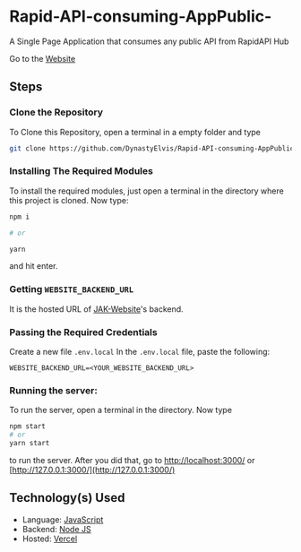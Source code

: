 # Rapid-API-consuming-AppPublic-
A Single Page Application that consumes any public API from RapidAPI Hub


<div align=center>


</div>

Go to the [Website](https://api.jonakadiptakalita.tk)
## Steps

### Clone the Repository

To Clone this Repository, open a terminal in a empty folder and type

```bash
git clone https://github.com/DynastyElvis/Rapid-API-consuming-AppPublic-
```

### Installing The Required Modules

To install the required modules, just open a terminal in the directory where this project
is cloned. Now type:

```bash
npm i

# or

yarn
```

and hit enter.

### Getting `WEBSITE_BACKEND_URL`

It is the hosted URL of [JAK-Website](https://github.com/DynastyElvis/Rapid-API-consuming-AppPublic-)'s backend.

### Passing the Required Credentials

Create a new file `.env.local`
In the `.env.local` file, paste the following:

```env
WEBSITE_BACKEND_URL=<YOUR_WEBSITE_BACKEND_URL>
```

### Running the server:

To run the server, open a terminal in the directory. Now type

```bash
npm start
# or
yarn start
```

to run the server. After you did that, go to [http://localhost:3000/](http://localhost:3000/) or
[http://127.0.0.1:3000/](http://127.0.0.1:3000/)

## Technology(s) Used

-   Language: [JavaScript](https://www.javascript.com/)
-   Backend: [Node JS](https://nodejs.org/)
-   Hosted: [Vercel](https://vercel.com/)


</a>
